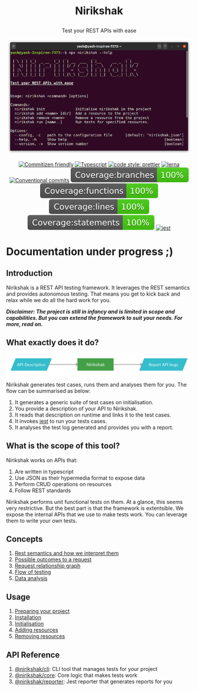 # <p align="center">Nirikshak</p>

<p align="center">
Test your REST APIs with ease
</p>

<p align="center">
<img src="packages/cli/docs/cli.png"/> 
</p>

<p align="center">
<a href="http://commitizen.github.io/cz-cli/"><img alt="Commitizen friendly" src="https://img.shields.io/badge/commitizen-friendly-brightgreen.svg"/></a>
<a href="https://github.com/ellerbrock/typescript-badges/"><img alt="Typescript" src="https://badges.frapsoft.com/typescript/code/typescript.svg?v=101"/></a>
<a href="https://github.com/prettier/prettier"><img alt="code style: prettier" src="https://img.shields.io/badge/code_style-prettier-ff69b4.svg?style=flat-square"/></a>
<a href="https://lerna.js.org/"><img alt="lerna" src="https://img.shields.io/badge/maintained%20with-lerna-cc00ff.svg"/></a>
<a href="https://conventionalcommits.org"><img alt="Conventional commits" src="https://img.shields.io/badge/Conventional%20Commits-1.0.0-yellow.svg"/></a>
<img alt="Code coverage: branches" src="badges/badge-branches.svg" />
<img alt="Code coverage: functions" src="badges/badge-functions.svg" />
<img alt="Code coverage: lines" src="badges/badge-lines.svg" />
<img alt="Code coverage: statements" src="badges/badge-statements.svg" />
<a href="https://github.com/facebook/jest"><img alt="jest" src="https://jestjs.io/img/jest-badge.svg"/></a>
</p>

# Documentation under progress ;)

## Introduction

Nirikshak is a REST API testing framework. It leverages the REST semantics and provides autonomous testing. That means you get to kick back and relax while we do all the hard work for you.

**_Disclaimer: The project is still in infancy and is limited in scope and capabilities. But you can extend the framework to suit your needs. For more, read on._**

## What exactly does it do?

![Nirikshak flow](docs/Nirikshak-basic.png)

Nirikshak generates test cases, runs them and analyses them for you. The flow can be summarised as below:

1.  It generates a generic suite of test cases on initialisation.
2.  You provide a description of your API to Nirikshak.
3.  It reads that description on runtime and links it to the test cases.
4.  It invokes [jest](https://jestjs.io/) to run your tests cases.
5.  It analyses the test log generated and provides you with a report.

## What is the scope of this tool?

Nirikshak works on APIs that:

1.  Are written in typescript
2.  Use JSON as their hypermedia format to expose data
3.  Perform CRUD operations on resources
4.  Follow REST standards

Nirikshak performs unit functional tests on them. At a glance, this seems very restrictive. But the best part is that the framework is extentsible. We expose the internal APIs that we use to make tests work. You can leverage them to write your own tests.

## Concepts

1. [Rest semantics and how we interpret them](docs/REST.md)
2. [Possible outcomes to a request](docs/Cases.md)
3. [Request relationship graph](docs/Graph.md)
4. [Flow of testing](docs/TestFlow.md)
5. [Data analysis](docs/DataAnalysis.md)

## Usage

1. [Preparing your project](docs/SettingUp.md)
2. [Installation](docs/Installation.md)
3. [Initialisation](docs/Init.md)
4. [Adding resources](docs/Add.md)
4. [Removing resources](docs/Remove.md)

## API Reference

1. [@nirikshak/cli](packages/cli/README.md): CLI tool that manages tests for your project
2. [@nirikshak/core](packages/core/README.md): Core logic that makes tests work
3. [@nirikshak/reporter](packages/reporter/README.md): Jest reporter that generates reports for you
